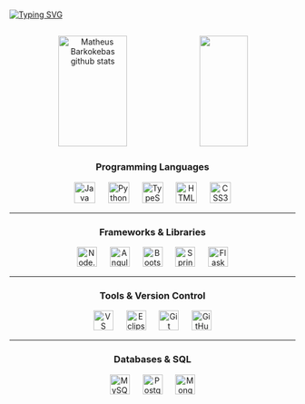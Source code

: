 ###

[![Typing SVG](https://readme-typing-svg.herokuapp.com/?color=00bfbf&size=35&center=true&vCenter=true&width=1000&lines=Hello,+My+Name+is+Matheus+Barkokebas;I'm+19+years+old;I+am+from+Recife,+PE;I+study+Information+system;Be+Welcome!+:%29)](https://git.io/typing-svg)

##

<div align="center">
  <img width="49%" height="195px" src="https://github-readme-stats.vercel.app/api?username=Matheus-Barkokebas&show_icons=true&count_private=true&hide_border=true&title_color=00bfbf&icon_color=00bfbf&text_color=c9d1d9&bg_color=0d1117" alt="Matheus Barkokebas github stats" /> 
  <img width="41%" height="195px" src="https://github-readme-stats.vercel.app/api/top-langs/?username=Matheus-Barkokebas&layout=compact&hide_border=true&title_color=00bfbf&text_color=00bfbf&bg_color=0d1117" />
</div>


<h3 align="center">Programming Languages</h3>

<div align="center">
  <img src="https://cdn.jsdelivr.net/gh/devicons/devicon/icons/java/java-original.svg" height="37" alt="Java"/>
  <img width="15"/>
  <img src="https://cdn.jsdelivr.net/gh/devicons/devicon/icons/python/python-original.svg" height="37" alt="Python"/>
  <img width="15"/>
  <img src="https://cdn.jsdelivr.net/gh/devicons/devicon/icons/typescript/typescript-original.svg" height="37" alt="TypeScript"/>
  <img width="15"/>
  <img src="https://cdn.jsdelivr.net/gh/devicons/devicon/icons/html5/html5-original.svg" height="37" alt="HTML5"/>
  <img width="15"/>
  <img src="https://cdn.jsdelivr.net/gh/devicons/devicon/icons/css3/css3-original.svg" height="37" alt="CSS3"/>
</div>

---

<h3 align="center">Frameworks & Libraries</h3>

<div align="center">
  <img src="https://cdn.jsdelivr.net/gh/devicons/devicon/icons/nodejs/nodejs-original.svg" height="35" alt="Node.js"/>
  <img width="15"/>
  <img src="https://cdn.jsdelivr.net/gh/devicons/devicon/icons/angular/angular-original.svg" height="35" alt="Angular"/>
  <img width="15"/>
  <img src="https://cdn.jsdelivr.net/gh/devicons/devicon/icons/bootstrap/bootstrap-original.svg" height="35" alt="Bootstrap"/>
  <img width="15"/>
  <img src="https://cdn.jsdelivr.net/gh/devicons/devicon/icons/spring/spring-original.svg" height="35" alt="Spring Boot"/>
  <img width="15"/>
  <img src="https://cdn.jsdelivr.net/gh/devicons/devicon@latest/devicon.min.css" height="35" alt="Flask"/>
</div>

---

<h3 align="center">Tools & Version Control</h3>

<div align="center">
  <img src="https://cdn.jsdelivr.net/gh/devicons/devicon/icons/vscode/vscode-original.svg" height="35" alt="VS Code"/>
  <img width="15"/>
  <img src="https://cdn.jsdelivr.net/gh/devicons/devicon/icons/eclipse/eclipse-original.svg" height="35" alt="Eclipse"/>
  <img width="15"/>
  <img src="https://cdn.jsdelivr.net/gh/devicons/devicon/icons/git/git-original.svg" height="35" alt="Git"/>
  <img width="15"/>
  <img src="https://cdn.jsdelivr.net/gh/devicons/devicon/icons/github/github-original.svg" height="35" alt="GitHub"/>
</div>

---

<h3 align="center">Databases & SQL</h3>

<div align="center">
  <img src="https://cdn.jsdelivr.net/gh/devicons/devicon/icons/mysql/mysql-original.svg" height="35" alt="MySQL"/>
  <img width="15"/>
  <img src="https://cdn.jsdelivr.net/gh/devicons/devicon/icons/postgresql/postgresql-original.svg" height="35" alt="PostgreSQL"/>
  <img width="15"/>
  <img src="https://cdn.jsdelivr.net/gh/devicons/devicon/icons/mongodb/mongodb-original.svg" height="35" alt="MongoDB"/>
</div>




###

##


